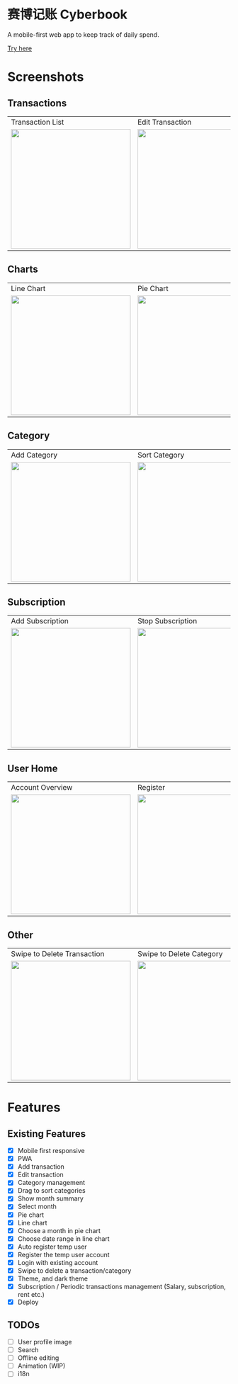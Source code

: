 # 赛博记账 Cyberbook 

A mobile-first web app to keep track of daily spend.

[Try here](https://www.cyberbook.app)

# Screenshots

## Transactions

<table>
  <tr>
    <td>Transaction List</td>
    <td>Edit Transaction</td>
    <td>Add Transaction</td>
  </tr>
  <tr>
    <td><img src="./readme-assets/transaction-list.PNG" width=270 ></td>
    <td><img src="./readme-assets/edit-transaction.gif" width=270 ></td>
    <td><img src="./readme-assets/add-transaction.gif" width=270 ></td>
  </tr>
 </table>

## Charts

<table>
  <tr>
    <td>Line Chart</td>
     <td>Pie Chart</td>
  </tr>
  <tr>
    <td><img src="./readme-assets/line-chart.PNG" width=270 ></td>
    <td><img src="./readme-assets/pie-chart.PNG" width=270 ></td>
  </tr>
 </table>

## Category

<table>
  <tr>
    <td>Add Category</td>
    <td>Sort Category</td>
  </tr>
  <tr>
    <td><img src="./readme-assets/add-category.gif" width=270 ></td>
    <td><img src="./readme-assets/sort-category.gif" width=270 ></td>
  </tr>
 </table>

## Subscription

<table>
  <tr>
    <td>Add Subscription</td>
    <td>Stop Subscription</td>
  </tr>
  <tr>
    <td><img src="./readme-assets/add-subscription.gif" width=270 ></td>
    <td><img src="./readme-assets/stop-subscription.gif" width=270 ></td>
  </tr>
 </table>

## User Home

<table>
  <tr>
    <td>Account Overview</td>
    <td>Register</td>
    <td>Login</td>
  </tr>
  <tr>
    <td><img src="./readme-assets/account.PNG" width=270 ></td>
    <td><img src="./readme-assets/register.PNG" width=270 ></td>
    <td><img src="./readme-assets/login.PNG" width=270 ></td>
  </tr>
 </table>

## Other

<table>
  <tr>
    <td>Swipe to Delete Transaction</td>
    <td>Swipe to Delete Category</td>
    <td>Select Theme</td>
  </tr>
  <tr>
    <td><img src="./readme-assets/swipe-to-delete.gif" width=270 ></td>
    <td><img src="./readme-assets/swipe-to-delete-category.gif" width=270 ></td>
    <td><img src="./readme-assets/select-theme.gif" width=270 ></td>
  </tr>
 </table>

# Features

## Existing Features

- [x] Mobile first responsive
- [x] PWA
- [x] Add transaction
- [x] Edit transaction
- [x] Category management
- [x] Drag to sort categories
- [x] Show month summary
- [x] Select month
- [x] Pie chart
- [x] Line chart
- [x] Choose a month in pie chart
- [x] Choose date range in line chart
- [x] Auto register temp user
- [x] Register the temp user account
- [x] Login with existing account
- [x] Swipe to delete a transaction/category
- [x] Theme, and dark theme
- [x] Subscription / Periodic transactions management (Salary, subscription, rent etc.)
- [x] Deploy

## TODOs

- [ ] User profile image
- [ ] Search
- [ ] Offline editing
- [ ] Animation (WIP)
- [ ] i18n
